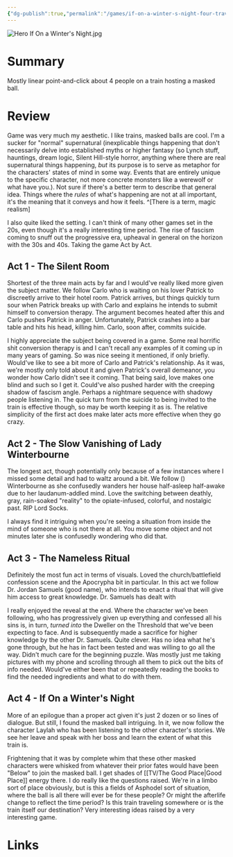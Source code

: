 ```yaml
---
{"dg-publish":true,"permalink":"/games/if-on-a-winter-s-night-four-travelers-2021/","tags":["streamed","games"],"created":"2023-12-15","updated":"2024-10-29"}
---
```



![Hero If On a Winter's Night.jpg](/img/user/Attachments/Hero%20If%20On%20a%20Winter's%20Night.jpg)

# Summary

Mostly linear point-and-click about 4 people on a train hosting a masked ball.

# Review

Game was very much my aesthetic. I like trains, masked balls are cool. I'm a sucker for "normal" supernatural (inexplicable things happening that don't necessarily delve into established myths or higher fantasy (so Lynch stuff, hauntings, dream logic, Silent Hill-style horror, anything where there are real supernatural things happening, *but* its purpose is to serve as metaphor for the characters' states of mind in some way. Events that are entirely unique to the specific character, not more concrete monsters like a werewolf or what have you.). Not sure if there's a better term to describe that general idea. Things where the *rules* of what's happening are not at all important, it's the meaning that it conveys and how it feels. ^[There is a term, magic realism]

I also quite liked the setting. I can't think of many other games set in the 20s, even though it's a really interesting time period. The rise of fascism coming to snuff out the progressive era, upheaval in general on the horizon with the 30s and 40s. Taking the game Act by Act.

## Act 1 - The Silent Room

Shortest of the three main acts by far and I would've really liked more given the subject matter. We follow Carlo who is waiting on his lover Patrick to discreetly arrive to their hotel room. Patrick arrives, but things quickly turn sour when Patrick breaks up with Carlo and explains he intends to submit himself to conversion therapy. The argument becomes heated after this and Carlo pushes Patrick in anger. Unfortunately, Patrick crashes into a bar table and hits his head, killing him. Carlo, soon after, commits suicide.

I highly appreciate the subject being covered in a game. Some real horrific shit conversion therapy is and I can't recall any examples of it coming up in many years of gaming. So was nice seeing it mentioned, if only briefly. Would've like to see a bit more of Carlo and Patrick's relationship. As it was, we're mostly only told about it and given Patrick's overall demeanor, you wonder how Carlo didn't see it coming. That being said, love makes one blind and such so I get it. Could've also pushed harder with the creeping shadow of fascism angle. Perhaps a nightmare sequence with shadowy people listening in. The quick turn from the suicide to being invited to the train is effective though, so may be worth keeping it as is. The relative simplicity of the first act does make later acts more effective when they go crazy.

## Act 2 - The Slow Vanishing of Lady Winterbourne

The longest act, though potentially only because of a few instances where I missed some detail and had to waltz around a bit. We follow () Winterbourne as she confusedly wanders her house half-asleep half-awake due to her laudanum-addled mind. Love the switching between deathly, gray, rain-soaked "reality" to the opiate-infused, colorful, and nostalgic past. RIP Lord Socks.

I always find it intriguing when you're seeing a situation from inside the mind of someone who is not there at all. You move some object and not minutes later she is confusedly wondering who did that.

## Act 3 - The Nameless Ritual

Definitely the most fun act in terms of visuals. Loved the church/battlefield confession scene and the Apocrypha bit in particular. In this act we follow Dr. Jordan Samuels (good name), who intends to enact a ritual that will give him access to great knowledge. Dr. Samuels has dealt with

I really enjoyed the reveal at the end. Where the character we've been following, who has progressively given up everything and confessed all his sins is, in turn, *turned into* the Dweller on the Threshold that we've been expecting to face. And is subsequently made a sacrifice for higher knowledge by the other Dr. Samuels. Quite clever. Has no idea what he's gone through, but he has in fact been tested and was willing to go all the way. Didn't much care for the beginning puzzle. Was mostly just me taking pictures with my phone and scrolling through all them to pick out the bits of info needed. Would've either been that or repeatedly reading the books to find the needed ingredients and what to do with them.

## Act 4 - If On a Winter's Night

More of an epilogue than a proper act given it's just 2 dozen or so lines of dialogue. But still, I found the masked ball intriguing. In it, we now follow the character Laylah who has been listening to the other character's stories. We see her leave and speak with her boss and learn the extent of what this train is.

Frightening that it was by complete whim that these other masked characters were whisked from whatever their prior fates would have been "Below" to join the masked ball. I get shades of [[TV/The Good Place\|Good Place]] energy there. I do really like the questions raised. We're in a limbo sort of place obviously, but is this a fields of Asphodel sort of situation, where the ball is all there will ever be for these people? Or might the afterlife change to reflect the time period? Is this train traveling somewhere or is the train itself our destination? Very interesting ideas raised by a very interesting game.

# Links
